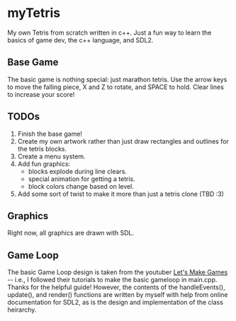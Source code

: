# myTetris
My own Tetris from scratch written in c++. Just a fun way to learn the basics of game dev, the c++ language, and SDL2.

## Base Game
The basic game is nothing special: just marathon tetris.
Use the arrow keys to move the falling piece, X and Z to rotate, and SPACE to hold. Clear lines to increase your score!

## TODOs
1. Finish the base game!
2. Create my own artwork rather than just draw rectangles and outlines for the tetris blocks.
3. Create a menu system.
4. Add fun graphics:
   - blocks explode during line clears.
   - special animation for getting a tetris.
   - block colors change based on level.
5. Add some sort of twist to make it more than just a tetris clone (TBD :3)

## Graphics
Right now, all graphics are drawn with SDL.

## Game Loop
The basic Game Loop design is taken from the youtuber [Let's Make Games](https://www.youtube.com/channel/UCAM9ZPgEIdeHAsmG50wqL1g) -- i.e., I followed their tutorials to make the basic gameloop in main.cpp. Thanks for the helpful guide! However, the contents of the handleEvents(), update(), and render() functions are written by myself with help from online documentation for SDL2, as is the design and implementation of the class heirarchy.
